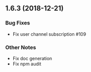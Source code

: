 ## 1.6.3 (2018-12-21)

### Bug Fixes

- Fix user channel subscription #109

### Other Notes

- Fix doc generation
- Fix npm audit

